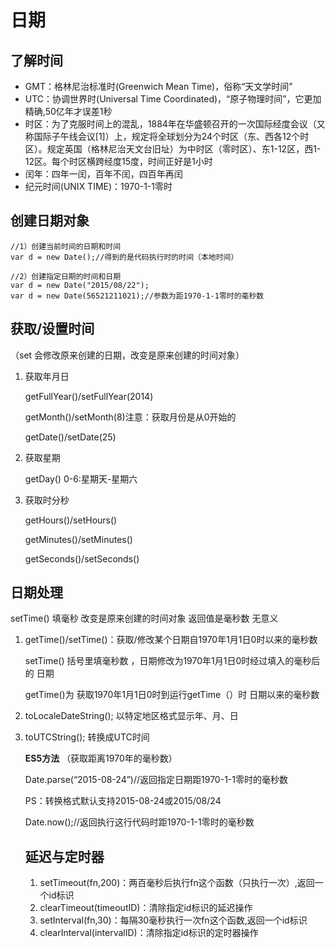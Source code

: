 # 日期

## 了解时间

- GMT：格林尼治标准时(Greenwich Mean Time)，俗称“天文学时间”
- UTC：协调世界时(Universal Time Coordinated)，“原子物理时间”，它更加精确,50亿年才误差1秒
- 时区：为了克服时间上的混乱，1884年在华盛顿召开的一次国际经度会议（又称国际子午线会议[1]）上，规定将全球划分为24个时区（东、西各12个时区）。规定英国（格林尼治天文台旧址）为中时区（零时区）、东1-12区，西1-12区。每个时区横跨经度15度，时间正好是1小时
- 闰年：四年一闰，百年不闰，四百年再闰
- 纪元时间(UNIX TIME)：1970-1-1零时

## 创建日期对象

```
//1）创建当前时间的日期和时间
var d = new Date();//得到的是代码执行时的时间（本地时间）

//2）创建指定日期的时间和日期
var d = new Date("2015/08/22");
var d = new Date(56521211021);//参数为距1970-1-1零时的毫秒数
```

## 获取/设置时间

（set 会修改原来创建的日期，改变是原来创建的时间对象）

1. 获取年月日 

   getFullYear()/setFullYear(2014)

   getMonth()/setMonth(8)注意：获取月份是从0开始的

   getDate()/setDate(25)

2. 获取星期 

   getDay() 0-6:星期天-星期六

3. 获取时分秒 

   getHours()/setHours()

   getMinutes()/setMinutes()

   getSeconds()/setSeconds()

## 日期处理

setTime() 填毫秒 改变是原来创建的时间对象 返回值是毫秒数 无意义

1. getTime()/setTime()：获取/修改某个日期自1970年1月1日0时以来的毫秒数

   setTime()  括号里填毫秒数 ，日期修改为1970年1月1日0时经过填入的毫秒后的 日期

   getTime()为 获取1970年1月1日0时到运行getTime（）时 日期以来的毫秒数

2. toLocaleDateString(); 以特定地区格式显示年、月、日

3. toUTCString(); 转换成UTC时间

   **ES5方法** （获取距离1970年的毫秒数）

   Date.parse(“2015-08-24”)//返回指定日期距1970-1-1零时的毫秒数

   PS：转换格式默认支持2015-08-24或2015/08/24 

   Date.now();//返回执行这行代码时距1970-1-1零时的毫秒数

   ## 延迟与定时器

   1. setTimeout(fn,200)：两百毫秒后执行fn这个函数（只执行一次）,返回一个id标识
   2. clearTimeout(timeoutID)：清除指定id标识的延迟操作
   3. setInterval(fn,30)：每隔30毫秒执行一次fn这个函数,返回一个id标识
   4. clearInterval(intervalID)：清除指定id标识的定时器操作

